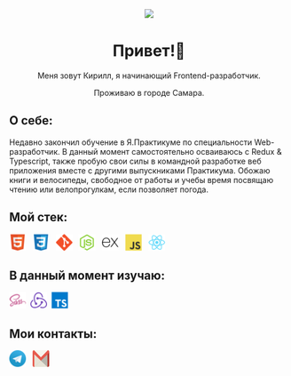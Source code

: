 <div align=center>
  <img src="https://media.giphy.com/media/MeJgB3yMMwIaHmKD4z/giphy.gif" width="200">
  <h1> 
    Привет!👋
  </h1>
  <p>Меня зовут Кирилл, я начинающий Frontend-разработчик.</p>
  <p>Проживаю в городе Самара.</p>
</div>

## О себе:

<div>
  <p>Недавно закончил обучение в Я.Практикуме по специальности Web-разработчик. В данный момент самостоятельно осваиваюсь с Redux & Typescript, также пробую свои силы в командной разработке веб приложения вместе с другими выпускниками Практикума. Обожаю книги и велосипеды, свободное от работы и учебы время посвящаю чтению или велопрогулкам, если позволяет погода. </p>
</div>

## Мой стек:

<div>
  <img src="https://github.com/devicons/devicon/blob/master/icons/html5/html5-original.svg" title="html5" alt="html5" width="30" height="30"/>&nbsp&nbsp
  <img src="https://github.com/devicons/devicon/blob/master/icons/css3/css3-original.svg" title="css" alt="css" width="30" height="30"/>&nbsp&nbsp
  <img src="https://github.com/devicons/devicon/blob/master/icons/git/git-original.svg" title="git" alt="git" width="30" height="30"/>&nbsp&nbsp
  <img src="https://github.com/devicons/devicon/blob/master/icons/nodejs/nodejs-original.svg" title="nodejs" alt="nodejs" width="30" height="30"/>&nbsp&nbsp
  <img src="https://github.com/devicons/devicon/blob/master/icons/express/express-original.svg" title="express" alt="express" width="30" height="30">&nbsp&nbsp
  <img src="https://github.com/devicons/devicon/blob/master/icons/javascript/javascript-original.svg" title="javascript" alt="javascript" width="30" height="30"/>&nbsp&nbsp
  <img src="https://github.com/devicons/devicon/blob/master/icons/react/react-original.svg" title="reactjs" alt="reactjs" width="30" height="30"/>&nbsp
</div>

## В данный момент изучаю:

<div>
  <img src="https://github.com/devicons/devicon/blob/master/icons/sass/sass-original.svg" title="sass" alt="sass" width="30" height="30"/>&nbsp
  <img src="https://github.com/devicons/devicon/blob/master/icons/redux/redux-original.svg" title="redux" alt="redux" width="30" height="30"/>&nbsp
  <img src="https://github.com/devicons/devicon/blob/master/icons/typescript/typescript-original.svg" title="redux" alt="redux" width="30" height="30"/>&nbsp
</div>

## Мои контакты:

<div>
  <a href="https://t.me/Kir163"><img src="./images/telegram.svg" width="30" height="30"></a>&nbsp&nbsp
  <a href="mailto:burgov@mail.ru"><img src="./images/gmail.svg" width="30" height="30"></a>
</div>
<!--
**h1ze/h1ze** is a ✨ _special_ ✨ repository because its `README.md` (this file) appears on your GitHub profile.

Here are some ideas to get you started:

- 🔭 I’m currently working on ...
- 🌱 I’m currently learning ...
- 👯 I’m looking to collaborate on ...
- 🤔 I’m looking for help with ...
- 💬 Ask me about ...
- 📫 How to reach me: ...
- 😄 Pronouns: ...
- ⚡ Fun fact: ...
  -->
